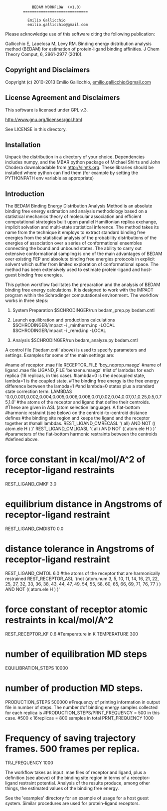 		        BEDAM WORKFLOW  (v1.0)
		    =============================

			  Emilio Gallicchio
		      emilio.gallicchio@gmail.com

 Please acknowledge use of this software citing the following publication:

  Gallicchio E, Lapelosa M, Levy RM. Binding energy distribution
  analysis method (BEDAM) for estimation of protein-ligand binding
  affinities. J Chem Theory Comput, 6, 2961-2977 (2010).

 Copyright and Disclaimers
 -------------------------

 Copyright (c) 2010-2013 Emilio Gallicchio, emilio.gallicchio@gmail.com

 License Agreement and Disclaimers
 ---------------------------------

 This software is licensed under GPL v.3.
 
 http://www.gnu.org/licenses/gpl.html

 See LICENSE in this directory.

 Installation
 ------------

 Unpack the distribution in a directory of your choice. Dependencies
 includes numpy, and the MBAR python package of Michael Shirts and
 John Chodera downaloadable from http://simtk.org. These libraries
 should be installed where python can find them (for example by
 setting the PYTHONPATH env variable as appropriate)

 Introduction
 ------------

 The BEDAM Binding Energy Distribution Analysis Method is an absolute
 binding free energy estimation and analysis methodology based on a
 statistical mechanics theory of molecular association and efficient
 computational strategies built upon parallel Hamiltonian replica
 exchange, implicit solvation and multi-state statistical
 inference. The method takes its name from the technique it employs to
 extract standard binding free energies from the statistical analysis
 of the probability distributions of the energies of association over
 a series of conformational ensembles connecting the bound and unbound
 states. The ability to carry out extensive conformational sampling is
 one of the main advantages of BEDAM over existing FEP and absolute
 binding free energies protocols in explicit solvent which suffer from
 limited exploration of conformational space. The method has been
 extensively used to estimate protein-ligand and host-guest binding
 free energies.

 This python workflow facilitates the preparation and the analysis of
 BEDAM binding free energy calculations. It is designed to work with
 the IMPACT program within the Schrodinger computational
 environment. The workflow works in three steps:

1. System Preparation
 $SCHRODINGER/run bedam_prep.py bedam.cntl

2. Launch equilibration and productions calculations
$SCHRODINGER/impact -i <jobname>_mintherm.inp -LOCAL
$SCHRODINGER/impact -i <jobname>_remd.inp -LOCAL

3. Analysis
 $SCHRODINGER/run bedam_analyze.py bedam.cntl

A control file ('bedam.cntl' above) is used to specify parameters and
settings. Examples for some of the main settings are:

#name of receptor .mae file
RECEPTOR_FILE 'bcy_noprop.maegz'
#name of ligand .mae file
LIGAND_FILE 'benzene.maegz'
#list of lambdas for each replica (16 replicas, in this case). 
#lambda=0 is the decoupled state, lambda=1 is the coupled state.
#The binding free energy is the free energy difference between the lambda=1
#and lambda=0 states plus a standard state correction term.
LAMBDAS '0.0,0.001,0.002,0.004,0.005,0.006,0.008,0.01,0.02,0.04,0.07,0.1,0.25,0.5,0.75,1.0'
#the atoms of the receptor and ligand that define their centroids. 
#These are given in ASL (atom selection language). A flat-bottom
#harmonic restraint (see below) on the centroid-to-centroid distance defines
#the binding site region and keeps the ligand and the receptor together at
#small lambdas.
REST_LIGAND_CMRECASL '( all) AND NOT (( atom.ele H ) )'
REST_LIGAND_CMLIGASL '( all) AND NOT (( atom.ele H ) )'
#parameters of the flat-bottom harmonic restraints between the centroids
#defined above.
# force constant in kcal/mol/A^2 of receptor-ligand restraints
REST_LIGAND_CMKF 3.0
# equilibrium distance in Angstroms of receptor-ligand restraint
REST_LIGAND_CMDIST0 0.0
# distance tolerance in Angstroms of receptor-ligand restraint
REST_LIGAND_CMTOL 6.0
#the atoms of the receptor that are harmonically restrained
REST_RECEPTOR_ASL '(not (atom.num 3, 5, 10, 11, 14, 16, 21, 22, 25, 27, 32, 33, 36, 38, 43, 44, 47, 49, 54, 55, 58, 60,
65, 66, 69, 71, 76, 77 ) ) AND NOT (( atom.ele H ) )'
# force constant of receptor atomic restraints in kcal/mol/A^2
REST_RECEPTOR_KF 0.6
#Temperature in K
TEMPERATURE 300
# number of equilibration MD steps
EQUILIBRATION_STEPS 10000
# number of production MD steps.
PRODUCTION_STEPS 500000
#Frequency of printing information in output file in number of steps. The number
#of binding energy samples collected for each replica is
#PRODUCTION_STEPS/PRNT_FREQUENCY = 500 in this case.
#500 x 16replicas = 800 samples in total
PRNT_FREQUENCY 1000
# Frequency of saving trajectory frames. 500 frames per replica.
TRJ_FREQUENCY 1000

The workflow takes as input .mae files of receptor and ligand, plus a
definition (see above) of the binding site region in terms of
a receptor-ligand restraint potential. Analysis of the results produce,
among other things, the estimated values of the binding free energy.

See the 'examples' directory for an example of usage for a host guest
system. Similar procedures are used for protein-ligand receptors.
